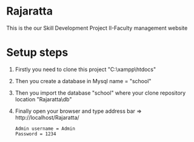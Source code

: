 # Rajaratta
This is the our Skill Development Project II-Faculty management website


# Setup steps

1. Firstly you need to clone this project "C:\xampp\htdocs"

2. Then you create a database in Mysql name = "school" 

2. Then you import the database "school" where your clone repository location            "Rajaratta\db"    
      
2. Finally open your browser and type address bar =>   http://localhost/Rajaratta/

       Admin username = Admin
       Password = 1234


